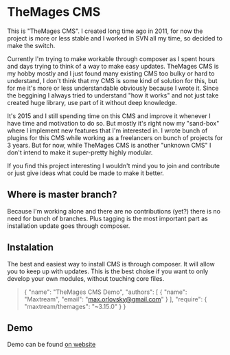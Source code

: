 # TheMages CMS
This is "TheMages CMS". I created long time ago in 2011, for now the project is more or less stable and I worked in SVN all my time, so decided to make the switch.  

Currently I'm trying to make workable through composer as I spent hours and days trying to think of a way to make easy updates.
TheMages CMS is my hobby mostly and I just found many existing CMS too bulky or hard to understand, I don't think that my CMS is some kind of solution for this, but for me it's more or less understandable obviously because I wrote it. Since the beggining I always tried to understand "how it works" and not just take created huge library, use part of it without deep knowledge.  

It's 2015 and I still spending time on this CMS and improve it whenever I have time and motivation to do so. But mostly it's right now my "sand-box" where I implement new features that I'm interested in. I wrote bunch of plugins for this CMS while working as a freelancers on bunch of projects for 3 years. But for now, while TheMages CMS is another "unknown CMS" I don't intend to make it super-pretty highly modular.  

If you find this project interesting I wouldn't mind you to join and contribute or just give ideas what could be made to make it better.

## Where is master branch?
Because I'm working alone and there are no contributions (yet?) there is no need for bunch of branches. Plus tagging is the most important part as installation update goes through composer.

## Instalation
The best and easiest way to install CMS is through composer. It will allow you to keep up with updates. This is the best choise if you want to only develop your own modules, without touching core files.
>{
>    "name": "TheMages CMS Demo",
>    "authors": [
>        {
>            "name": "Maxtream",
>            "email": "max.orlovsky@gmail.com"
>        }
>    ],
>    "require": {
>        "maxtream/themages": "~3.15.0"
>    }
>}

## Demo
Demo can be found [on website](http://www.themages.net/)